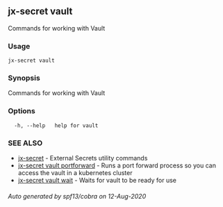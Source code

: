 ## jx-secret vault

Commands for working with Vault

### Usage

```
jx-secret vault
```

### Synopsis

Commands for working with Vault

### Options

```
  -h, --help   help for vault
```

### SEE ALSO

* [jx-secret](jx-secret.md)	 - External Secrets utility commands
* [jx-secret vault portforward](jx-secret_vault_portforward.md)	 - Runs a port forward process so you can access the vault in a kubernetes cluster
* [jx-secret vault wait](jx-secret_vault_wait.md)	 - Waits for vault to be ready for use

###### Auto generated by spf13/cobra on 12-Aug-2020
